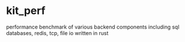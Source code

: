 # kit_perf
performance benchmark of various backend components including sql databases, redis, tcp, file io written in rust
